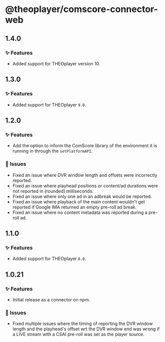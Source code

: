# @theoplayer/comscore-connector-web

## 1.4.0

### ✨ Features

- Added support for THEOplayer version 10.

## 1.3.0

### ✨ Features

- Added support for THEOplayer `9.0`.

## 1.2.0

### ✨ Features

- Add the option to inform the ComScore library of the environment it is running in through the `setPlatformAPI`.

### 🐛 Issues

- Fixed an issue where DVR window length and offsets were incorrectly reported.
- Fixed an issue where playhead positions or content/ad durations were not reported in (rounded) milliseconds.
- Fixed an issue where only one ad in an adbreak would be reported.
- Fixed an issue where playback of the main content wouldn't get reported if Google IMA returned an empty pre-roll ad break.
- Fixed an issue where no content metadata was reported during a pre-roll ad.

## 1.1.0

### ✨ Features

- Added support for THEOplayer `8.0`.

## 1.0.21

### ✨ Features

- Initial release as a connector on npm.

### 🐛 Issues

- Fixed multiple issues where the timing of reporting the DVR window length and the playhead's offset wrt the DVR window end was wrong if a LIVE stream with a CSAI pre-roll was set as the player source.
